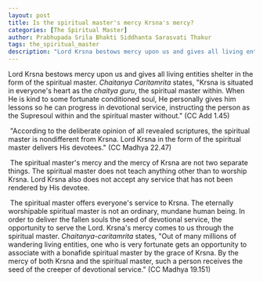 ```yaml
---
layout: post
title: Is the spiritual master's mercy Krsna's mercy?
categories: [The Spiritual Master]
author: Prabhupada Srila Bhakti Siddhanta Sarasvati Thakur
tags: the_spiritual_master
description: "Lord Krsna bestows mercy upon us and gives all living entities shelter in the form of the spiritual master. The spiritual master's mercy and the mercy of Krsna are not two separate things. The spiritual master does not teach anything other than to worship Krsna. Lord Krsna also does not accept any service that has not been rendered by His devotee."
---
```


 Lord Krsna bestows mercy upon us and gives all living entities shelter in the form of the spiritual master. *Chaitanya Caritamrita* states, "Krsna is situated in everyone's heart as the *chaitya guru*, the spiritual master within. When He is kind to some fortunate conditioned soul, He personally gives him lessons so he can progress in devotional service, instructing the person as the Supresoul within and the spiritual master without." (CC Add 1.45)

​	"According to the deliberate opinion of all revealed scriptures, the spiritual master is nondifferent from Krsna. Lord Krsna in the form of the spiritual master delivers His devotees." (CC Madhya 22.47)

​	The spiritual master's mercy and the mercy of Krsna are not two separate things. The spiritual master does not teach anything other than to worship Krsna. Lord Krsna also does not accept any service that has not been rendered by His devotee.

​	The spiritual master offers everyone's service to Krsna. The eternally worshipable spiritual master is not an ordinary, mundane human being. In order to deliver the fallen souls the seed of devotional service, the opportunity to serve the Lord. Krsna's mercy comes to us through the spiritual master. *Chaitanya-caritamrita* states, "Out of many millions of wandering living entities, one who is very fortunate gets an opportunity to associate with a bonafide spiritual master by the grace of Krsna. By the mercy of both Krsna and the spiritual master, such a person receives the seed of the creeper of devotional service." (CC Madhya 19.151)









